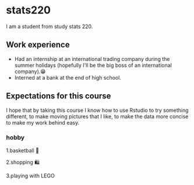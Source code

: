 # stats220
I am a student from study stats 220.

## Work experience
- Had an internship at an international trading company during the summer holidays (hopefully I'll be the big boss of an international company).😁
- Interned at a bank at the end of high school.


## Expectations for this course
I hope that by taking this course I know how to use Rstudio to try something different, to make moving pictures that I like, to make the data more concise to make my work behind easy.


### hobby
1.basketball 🏀 

2.shopping 🛍️ 

3.playing with LEGO


